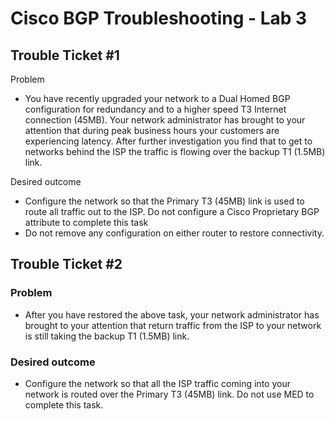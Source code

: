 # Cisco BGP Troubleshooting - Lab 3

## Trouble Ticket #1

Problem
- You have recently upgraded your network to a Dual Homed BGP configuration for redundancy and to a higher speed T3 Internet connection (45MB). Your network administrator has brought to your attention that during peak business hours your customers are experiencing latency. After further investigation you find that to get to networks behind the ISP the traffic is flowing over the backup T1 (1.5MB) link.

Desired outcome
- Configure the network so that the Primary T3 (45MB) link is used to route all traffic out to the ISP. Do not configure a Cisco Proprietary BGP attribute to complete this task
- Do not remove any configuration on either router to restore connectivity.  

## Trouble Ticket #2

### Problem
- After you have restored the above task, your network administrator has brought to your attention that return traffic from the ISP to your network is still taking the backup T1 (1.5MB) link. 

### Desired outcome
- Configure the network so that all the ISP traffic coming into your network is routed over the Primary T3 (45MB) link. Do not use MED to complete this task.

